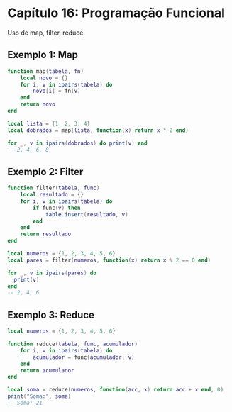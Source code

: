 # Capítulo 16: Programação Funcional

Uso de map, filter, reduce.

## Exemplo 1: Map

```lua
function map(tabela, fn)
    local novo = {}
    for i, v in ipairs(tabela) do
        novo[i] = fn(v)
    end
    return novo
end

local lista = {1, 2, 3, 4}
local dobrados = map(lista, function(x) return x * 2 end)

for _, v in ipairs(dobrados) do print(v) end
-- 2, 4, 6, 8
```

## Exemplo 2: Filter

```lua
function filter(tabela, func)
    local resultado = {}
    for i, v in ipairs(tabela) do
        if func(v) then
            table.insert(resultado, v)
        end
    end
    return resultado
end

local numeros = {1, 2, 3, 4, 5, 6}
local pares = filter(numeros, function(x) return x % 2 == 0 end)

for _, v in ipairs(pares) do
  print(v)
end
-- 2, 4, 6
```

## Exemplo 3: Reduce

```lua
local numeros = {1, 2, 3, 4, 5, 6}

function reduce(tabela, func, acumulador)
    for i, v in ipairs(tabela) do
        acumulador = func(acumulador, v)
    end
    return acumulador
end

local soma = reduce(numeros, function(acc, x) return acc + x end, 0)
print("Soma:", soma)
-- Soma: 21
```
